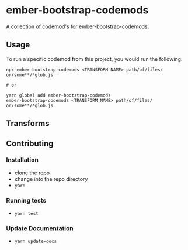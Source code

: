 # ember-bootstrap-codemods


A collection of codemod's for ember-bootstrap-codemods.

## Usage

To run a specific codemod from this project, you would run the following:

```
npx ember-bootstrap-codemods <TRANSFORM NAME> path/of/files/ or/some**/*glob.js

# or

yarn global add ember-bootstrap-codemods
ember-bootstrap-codemods <TRANSFORM NAME> path/of/files/ or/some**/*glob.js
```

## Transforms

<!--TRANSFORMS_START-->
<!--TRANSFORMS_END-->

## Contributing

### Installation

* clone the repo
* change into the repo directory
* `yarn`

### Running tests

* `yarn test`

### Update Documentation

* `yarn update-docs`